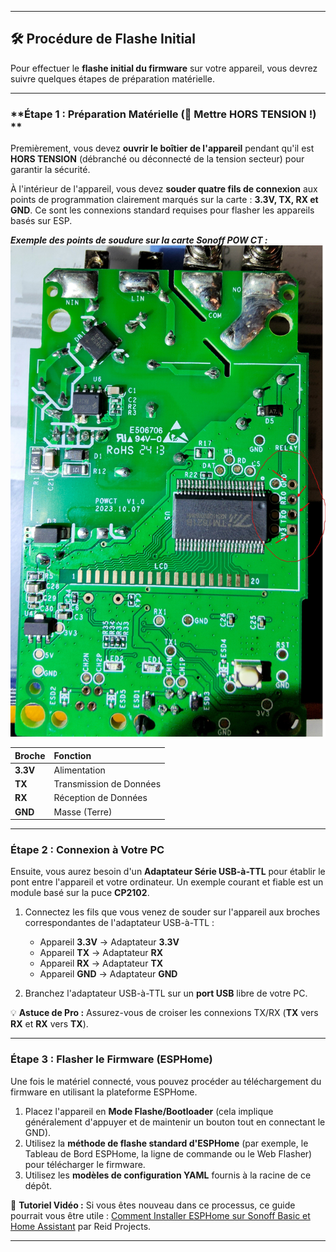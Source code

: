 ***

## 🛠️ Procédure de Flashe Initial

Pour effectuer le **flashe initial du firmware** sur votre appareil, vous devrez suivre quelques étapes de préparation matérielle.

---

### **Étape 1 : Préparation Matérielle (🚨 Mettre HORS TENSION !) **

Premièrement, vous devez **ouvrir le boîtier de l'appareil** pendant qu'il est **HORS TENSION** (débranché ou déconnecté de la tension secteur) pour garantir la sécurité.

À l'intérieur de l'appareil, vous devez **souder quatre fils de connexion** aux points de programmation clairement marqués sur la carte : **3.3V, TX, RX et GND**. Ce sont les connexions standard requises pour flasher les appareils basés sur ESP.

**_Exemple des points de soudure sur la carte Sonoff POW CT :_**
![Pinout Sonoff POW CT](https://github.com/mazkagaz/sonoff_powct_esphome/blob/main/Images/PCB.jpg)

| Broche | Fonction |
| :--- | :--- |
| **3.3V** | Alimentation |
| **TX** | Transmission de Données |
| **RX** | Réception de Données |
| **GND** | Masse (Terre) |

---

### **Étape 2 : Connexion à Votre PC**

Ensuite, vous aurez besoin d'un **Adaptateur Série USB-à-TTL** pour établir le pont entre l'appareil et votre ordinateur. Un exemple courant et fiable est un module basé sur la puce **CP2102**.

1.  Connectez les fils que vous venez de souder sur l'appareil aux broches correspondantes de l'adaptateur USB-à-TTL :

    * Appareil **3.3V** $\rightarrow$ Adaptateur **3.3V**
    * Appareil **TX** $\rightarrow$ Adaptateur **RX**
    * Appareil **RX** $\rightarrow$ Adaptateur **TX**
    * Appareil **GND** $\rightarrow$ Adaptateur **GND**

2.  Branchez l'adaptateur USB-à-TTL sur un **port USB** libre de votre PC.

💡 **Astuce de Pro :** Assurez-vous de croiser les connexions TX/RX (**TX** vers **RX** et **RX** vers **TX**).

---

### **Étape 3 : Flasher le Firmware (ESPHome)**

Une fois le matériel connecté, vous pouvez procéder au téléchargement du firmware en utilisant la plateforme ESPHome.

1.  Placez l'appareil en **Mode Flashe/Bootloader** (cela implique généralement d'appuyer et de maintenir un bouton tout en connectant le GND).
2.  Utilisez la **méthode de flashe standard d'ESPHome** (par exemple, le Tableau de Bord ESPHome, la ligne de commande ou le Web Flasher) pour télécharger le firmware.
3.  Utilisez les **modèles de configuration YAML** fournis à la racine de ce dépôt.

🔗 **Tutoriel Vidéo :** Si vous êtes nouveau dans ce processus, ce guide pourrait vous être utile : [Comment Installer ESPHome sur Sonoff Basic et Home Assistant](http://www.youtube.com/watch?v=4Q3whVVVwYw) par Reid Projects.

***
